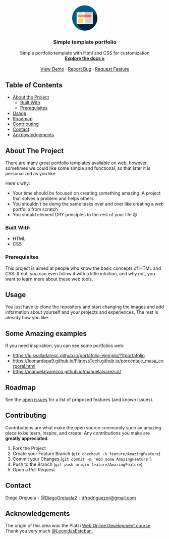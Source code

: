 <!--
*** Thanks for checking out this README Template. If you have a suggestion that would
*** make this better, please fork the repo and create a pull request or simply open
*** an issue with the tag "enhancement".
*** Thanks again! Now go create something AMAZING! :D
-->

<!-- PROJECT LOGO -->
<br />
<p align="center">
  <a href="https://github.com/othneildrew/Best-README-Template">
    <img src="images/icon-readme.png" alt="Logo" width="80" height="80">
  </a>

  <h3 align="center">Simple template portfolio</h3>

  <p align="center">
    Simple portfolio template with Html and CSS for customization
    <br />
    <a href="https://github.com/DiegoOrejuela/simple-template-portfolio"><strong>Explore the docs »</strong></a>
    <br />
    <br />
    <a href="https://diegoorejuela.github.io/simple-template-portfolio/">View Demo</a>
    ·
    <a href="https://github.com/DiegoOrejuela/simple-template-portfolio/issues">Report Bug</a>
    ·
    <a href="https://github.com/DiegoOrejuela/simple-template-portfolio/issues">Request Feature</a>
  </p>
</p>

<!-- TABLE OF CONTENTS -->
## Table of Contents

* [About the Project](#about-the-project)
  * [Built With](#built-with)
  * [Prerequisites](#prerequisites)
* [Usage](#usage)
* [Roadmap](#roadmap)
* [Contributing](#contributing)
* [Contact](#contact)
* [Acknowledgements](#acknowledgements)



<!-- ABOUT THE PROJECT -->
## About The Project

There are many great portfolio templates available on web, however, sometimes we could like some simple and functional, so that later it is personalized as you like.

Here's why:
* Your time should be focused on creating something amazing. A project that solves a problem and helps others
* You shouldn't be doing the same tasks over and over like creating a web portfolio from scratch
* You should element DRY principles to the rest of your life :smile:

### Built With

* HTML
* CSS

### Prerequisites

This project is aimed at people who know the basic concepts of HTML and CSS. If not, you can even follow it with a little intuition, and why not, you want to learn more about these web tools.

<!-- USAGE -->
## Usage

You just have to clone the repository and start changing the images and add information about yourself and your projects and experiences. The rest is already how you like.

## Some Amazing examples

If you need inspiration, you can see some portfolios web:
- https://luisvalladaresc.github.io/portafolio-ejemplo/?#portafolio
- https://leonardopa9.github.io/FitnessTech.github.io/porcentaje_masa_corporal.html
- https://manuelalvarezco.github.io/manuelalvarezco/

<!-- ROADMAP -->
## Roadmap

See the [open issues](https://github.com/othneildrew/Best-README-Template/issues) for a list of proposed features (and known issues).

<!-- CONTRIBUTING -->
## Contributing

Contributions are what make the open source community such an amazing place to be learn, inspire, and create. Any contributions you make are **greatly appreciated**.

1. Fork the Project
2. Create your Feature Branch (`git checkout -b feature/AmazingFeature`)
3. Commit your Changes (`git commit -m 'Add some AmazingFeature'`)
4. Push to the Branch (`git push origin feature/AmazingFeature`)
5. Open a Pull Request

<!-- CONTACT -->
## Contact

Diego Orejuela - [@DiegoOrejuela2](https://twitter.com/DiegoOrejuela2) - dfrodriguezor@gmail.com

<!-- ACKNOWLEDGEMENTS -->
## Acknowledgements
The origin of this idea was the Platzi [Web Online Development course](https://platzi.com/clases/html5-css3/). Thank you very much [@LeonidasEsteban](https://twitter.com/LeonidasEsteban).


